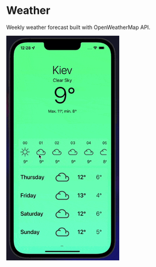 # Weather
Weekly weather forecast built with OpenWeatherMap API.

<img src = "demo.gif" width = 300 >
